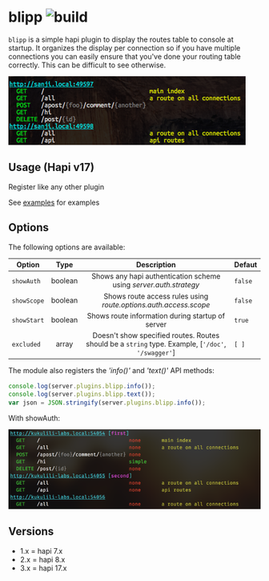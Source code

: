 # blipp ![build](https://travis-ci.org/danielb2/blipp.svg?branch=master)

`blipp` is a simple hapi plugin to display the routes table to console at
startup. It organizes the display per connection so if you have multiple
connections you can easily ensure that you've done your routing table
correctly. This can be difficult to see otherwise.

![image](images/screenshot.png)

## Usage (Hapi v17)

Register like any other plugin

See [examples](examples/) for examples

## Options

The following options are available:

Option | Type | Description | Defaut
-|:-:|:-:|-
`showAuth` | boolean | Shows any hapi authentication scheme using _server.auth.strategy_ | `false`
`showScope` | boolean | Shows route access rules using _route.options.auth.access.scope_ | `false`
`showStart` | boolean | Shows route information during startup of server | `true`
`excluded` | array | Doesn't show specified routes. Routes should be a `string` type. Example, [`'/doc'`, `'/swagger'`] | `[ ]`


The module also registers the _'info()'_  and _'text()'_ API methods:
```javascript
console.log(server.plugins.blipp.info());
console.log(server.plugins.blipp.text());
var json = JSON.stringify(server.plugins.blipp.info());
```


With showAuth:

![image](images/screenshot-with-auth.png)

## Versions

* 1.x = hapi 7.x
* 2.x = hapi 8.x
* 3.x = hapi 17.x
